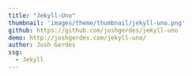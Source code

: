 ```yaml
---
title: "Jekyll-Uno"
thumbnail: 'images/theme/thumbnail/jekyll-uno.png'
github: https://github.com/joshgerdes/jekyll-uno
demo: http://joshgerdes.com/jekyll-uno/
author: Josh Gerdes
ssg:
  - Jekyll
---
```

